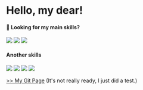 
# Hello, my dear!

#### 👀 Looking for my main skills?
<p>
    <img src="https://img.icons8.com/color/48/000000/python.png"/> 
    <img src="https://img.icons8.com/color/48/000000/django.png"/> 
    <img src="https://img.icons8.com/color/48/000000/javascript.png"/>     
</p>

#### Another skills
<p>
    <img src="https://img.icons8.com/color/48/000000/git.png"/>
    <img src="https://img.icons8.com/color/48/000000/flask.png"/>    
    <img src="https://img.icons8.com/color/48/000000/graphql.png"/>  
    <img src="https://img.icons8.com/external-tal-revivo-shadow-tal-revivo/48/000000/external-postman-is-the-only-complete-api-development-environment-logo-shadow-tal-revivo.png"/> 
</p>

[>> My Git Page](https://salarini-e.github.io) (It's not really ready, I just did a test.)

<!--- - 💞️ I’m looking to collaborate on ...
- 📫 How to reach me ...

salarini-e/salarini-e is a ✨ special ✨ repository because its `README.md` (this file) appears on your GitHub profile.
You can click the Preview link to take a look at your changes.
--->
